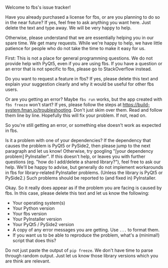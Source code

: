 Welcome to fbs's issue tracker!

Have you already purchased a license for fbs, or are you planning to do so in the near future? If yes, feel free to ask anything you want here. Just delete the text and type away. We will be very happy to help.

Otherwise, please understand that we are essentially helping you in our spare time. We get many requests. While we're happy to help, we have little patience for people who do not take the time to make it easy for us.

First: This is not a place for general programming questions. We do not provide help with PyQt5, even if you are using fbs. If you have a question or an error that is not specific to fbs, please go to StackOverflow instead.

Do you want to request a feature in fbs? If yes, please delete this text and explain your suggestion clearly and why it would be useful for other fbs users.

Or are you getting an error? Maybe `fbs run` works, but the app created with `fbs freeze` won't start? If yes, please follow the steps at https://build-system.fman.io/troubleshooting. Don't just skim over them. Read and follow them line by line. Hopefully this will fix your problem. If not, read on.

So you're still getting an error, or something else doesn't work as expected in fbs.

Is it a problem with one of your dependencies? If the dependency that causes the problem is PyQt5 or PySide2, then please jump to the next paragraph and let us know! Otherwise, try googling "[your dependency problem] PyInstaller". If this doesn't help, or leaves you with further questions (eg. "how do I add/delete a shared library?"), feel free to ask our help. We'll be happy to advise, but generally do not implement workarounds in fbs for library-related PyInstaller problems. (Unless the library is PyQt5 or PySide2.) Such problems should be reported to (and fixed in) PyInstaller.

Okay. So it really does appear as if the problem you are facing is caused by fbs. In this case, please delete this text and let us know the following:

 * Your operating system(s)
 * Your Python version
 * Your fbs version
 * Your PyInstaller version
 * Your PyQt5 / PySide2 version
 * A copy of any error messages you are getting. Use ```...``` to format them.
 * If you want us to be able to reproduce the problem, what's a (minimal!) script that does this?

Do not just paste the output of `pip freeze`. We don't have time to parse through random output. Just let us know those library versions which you are think are relevant.
